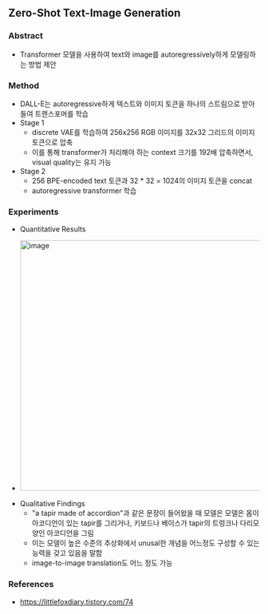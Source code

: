 
## Zero-Shot Text-Image Generation

### Abstract
- Transformer 모델을 사용하여 text와 image를 autoregressively하게 모델링하는 방법 제안

### Method
- DALL-E는 autoregressive하게 텍스트와 이미지 토큰을 하나의 스트림으로 받아들여 트랜스포머를 학습
- Stage 1
  * discrete VAE를 학습하여 256x256 RGB 이미지를 32x32 그리드의 이미지 토큰으로 압축
  * 이를 통해 transformer가 처리해야 하는 context 크기를 192배 압축하면서, visual quality는 유지 가능
- Stage 2
  * 256 BPE-encoded text 토큰과 32 * 32 = 1024의 이미지 토큰을 concat
  * autoregressive transformer 학습

### Experiments
- Quantitative Results
 * <img width="502" alt="image" src="https://user-images.githubusercontent.com/48814946/120315183-06c26780-c317-11eb-90db-bcecb829ab60.png">

- Qualitative Findings
  * "a tapir made of accordion"과 같은 문장이 들어왔을 때 모델은 모델은 몸이 아코디언이 있는 tapir를 그리거나, 키보드나 베이스가 tapir의 트렁크나 다리모양인 아코디언을 그림
  * 이는 모델이 높은 수준의 추상화에서 unusal한 개념을 어느정도 구성할 수 있는 능력을 갖고 있음을 말함
  * image-to-image translation도 어느 정도 가능


### References
- https://littlefoxdiary.tistory.com/74
